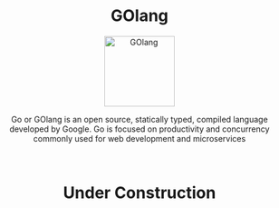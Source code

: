 <h1 align="center">
GOlang
</h1>

<p align="center">
<a href=https://github.com/MintzyG/Lets-Learn>
<img alt="GOlang" src=https://raw.githubusercontent.com/MintzyG/Lets-Learn/main/assets/Gopher.png width="124" height="124"></a>
</p>

<p align="center">
  Go or GOlang is an open source, statically typed, compiled language developed by Google.
  Go is focused on productivity and concurrency commonly used for web development and microservices
</p>
<br>

<h1 align="center">
  Under Construction
</h1>

